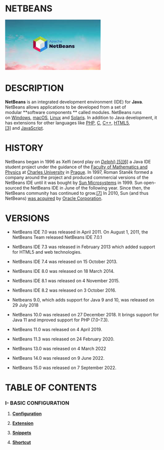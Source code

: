 # NETBEANS

![](../image/netbeans.jpeg)

# DESCRIPTION

**NetBeans** is an integrated development environment (IDE) for **Java**. NetBeans allows applications to be developed from a set of modular **software components ** called modules. NetBeans runs on [Windows](https://en.wikipedia.org/wiki/Microsoft_Windows "Microsoft Windows"), [macOS](https://en.wikipedia.org/wiki/MacOS "MacOS"), [Linux](https://en.wikipedia.org/wiki/Linux "Linux") and [Solaris](https://en.wikipedia.org/wiki/Solaris_(operating_system) "Solaris (operating system)"). In addition to Java development, it has extensions for other languages like [PHP](https://en.wikipedia.org/wiki/PHP "PHP"), [C](https://en.wikipedia.org/wiki/C_(programming_language) "C (programming language)"), [C++](https://en.wikipedia.org/wiki/C%2B%2B "C++"), [HTML5](https://en.wikipedia.org/wiki/HTML5 "HTML5"),[[3]](https://en.wikipedia.org/wiki/NetBeans#cite_note-3) and [JavaScript](https://en.wikipedia.org/wiki/JavaScript "JavaScript"). 

# HISTORY

NetBeans began in 1996 as Xelfi (word play on *[Delphi](https://en.wikipedia.org/wiki/Borland_Delphi "Borland Delphi")*),[[5]](https://en.wikipedia.org/wiki/NetBeans#cite_note-5)[[6]](https://en.wikipedia.org/wiki/NetBeans#cite_note-6) a Java IDE student project under the guidance of the [Faculty of Mathematics and Physics](https://en.wikipedia.org/wiki/Faculty_of_Mathematics_and_Physics,_Charles_University "Faculty of Mathematics and Physics, Charles University") at [Charles University](https://en.wikipedia.org/wiki/Charles_University "Charles University") in [Prague](https://en.wikipedia.org/wiki/Prague "Prague"). In 1997, Roman Staněk formed a company around the project and produced commercial versions of the NetBeans IDE until it was bought by [Sun Microsystems](https://en.wikipedia.org/wiki/Sun_Microsystems "Sun Microsystems") in 1999. Sun open-sourced the NetBeans IDE in June of the following year. Since then, the NetBeans community has continued to grow.[[7]](https://en.wikipedia.org/wiki/NetBeans#cite_note-7) In 2010, Sun (and thus NetBeans) [was acquired](https://en.wikipedia.org/wiki/Sun_acquisition_by_Oracle "Sun acquisition by Oracle") by [Oracle Corporation](https://en.wikipedia.org/wiki/Oracle_Corporation "Oracle Corporation").

# VERSIONS

- NetBeans IDE 7.0 was released in April 2011. On August 1, 2011, the NetBeans Team released NetBeans IDE 7.0.1

- NetBeans IDE 7.3 was released in February 2013 which added support for HTML5 and web technologies.

- NetBeans IDE 7.4 was released on 15 October 2013.

- NetBeans IDE 8.0 was released on 18 March 2014.

- NetBeans IDE 8.1 was released on 4 November 2015.

- NetBeans IDE 8.2 was released on 3 October 2016.

- Netbeans 9.0, which adds support for Java 9 and 10, was released on 29 July 2018

- NetBeans 10.0 was released on 27 December 2018. It brings support for Java 11 and improved support for PHP (7.0–7.3).

- NetBeans 11.0 was released on 4 April 2019.

- NetBeans 11.3 was released on 24 February 2020.

- NetBeans 13.0 was released on 4 March 2022

- NetBeans 14.0 was released on 9 June 2022.

- NetBeans 15.0 was released on 7 September 2022.

# TABLE OF CONTENTS

### I- BASIC CONFIGURATION

1. [**Configuration**]()

2. [**Extension**]()

3. [**Snippets**]()

4. [**Shortcut**]()
